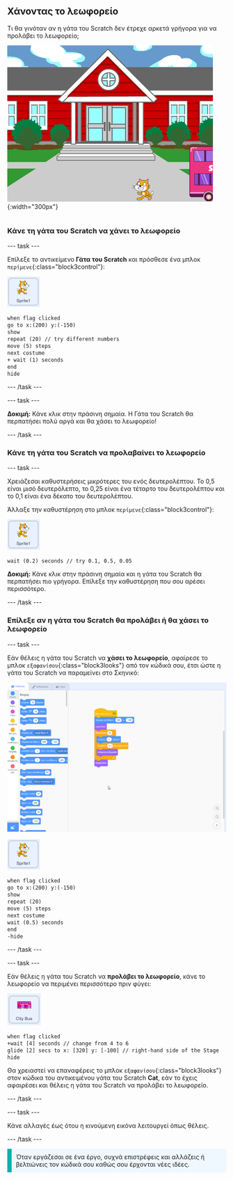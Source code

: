 ## Χάνοντας το λεωφορείο

<div style="display: flex; flex-wrap: wrap">
<div style="flex-basis: 200px; flex-grow: 1; margin-right: 15px;">
Τι θα γινόταν αν η γάτα του Scratch δεν έτρεχε αρκετά γρήγορα για να προλάβει το λεωφορείο;
</div>
<div>

![Η γάτα του Scratch χάνει το λεωφορείο.](images/cat-misses-bus.png){:width="300px"}

</div>
</div>

### Κάνε τη γάτα του Scratch να χάνει το λεωφορείο

--- task ---

Επίλεξε το αντικείμενο **Γάτα του Scratch** και πρόσθεσε ένα μπλοκ `περίμενε`{:class="block3control"}:

![Το αντικείμενο της γάτας του Scratch.](images/scratch-cat-sprite.png)

```blocks3
when flag clicked
go to x:(200) y:(-150) 
show
repeat (20) // try different numbers
move (5) steps 
next costume 
+ wait (1) seconds
end
hide
```
--- /task ---

--- task ---

**Δοκιμή:** Κάνε κλικ στην πράσινη σημαία. Η Γάτα του Scratch θα περπατήσει πολύ αργά και θα χάσει το λεωφορείο!

--- /task ---

### Κάνε τη γάτα του Scratch να προλαβαίνει το λεωφορείο

--- task ---

Χρειάζεσαι καθυστερήσεις μικρότερες του ενός δευτερολέπτου. Το 0,5 είναι μισό δευτερόλεπτο, το 0,25 είναι ένα τέταρτο του δευτερολέπτου και το 0,1 είναι ένα δέκατο του δευτερολέπτου.

Άλλαξε την καθυστέρηση στο μπλοκ `περίμενε`{:class="block3control"}:

![Το αντικείμενο της γάτας του Scratch.](images/scratch-cat-sprite.png)

```blocks3
wait (0.2) seconds // try 0.1, 0.5, 0.05
```

**Δοκιμή:** Κάνε κλικ στην πράσινη σημαία και η γάτα του Scratch θα περπατήσει πιο γρήγορα. Επίλεξε την καθυστέρηση που σου αρέσει περισσότερο.

--- /task ---

### Επίλεξε αν η γάτα του Scratch θα προλάβει ή θα χάσει το λεωφορείο

--- task ---

Εάν θέλεις η γάτα του Scratch να **χάσει το λεωφορείο**, αφαίρεσε το μπλοκ `εξαφανίσου`{:class="block3looks"} από τον κώδικά σου, έτσι ώστε η γάτα του Scratch να παραμείνει στο Σκηνικό:

![Σύρε το μπλοκ «εξαφανίσου» από το script στην περιοχή του Κώδικα στο μενού των Μπλοκ για να αφαιρέσεις το μπλοκ από το script.](images/removing-blocks-at-script-ends.gif)

![Το αντικείμενο της γάτας του Scratch.](images/scratch-cat-sprite.png)

```blocks3
when flag clicked
go to x:(200) y:(-150) 
show
repeat (20) 
move (5) steps 
next costume
wait (0.5) seconds 
end
-hide
```
--- /task ---

--- task ---

Εάν θέλεις η γάτα του Scratch να **προλάβει το λεωφορείο**, κάνε το λεωφορείο να περιμένει περισσότερο πριν φύγει:

![Το αντικείμενο City Bus.](images/bus-sprite.png)

```blocks3
when flag clicked 
+wait [4] seconds // change from 4 to 6
glide [2] secs to x: [320] y: [-100] // right-hand side of the Stage
hide
```

Θα χρειαστεί να επαναφέρεις το μπλοκ `εξαφανίσου`{:class="block3looks"} στον κώδικα του αντικειμένου γάτα του Scratch **Cat**, εάν το έχεις αφαιρέσει και θέλεις η γάτα του Scratch να προλάβει το λεωφορείο.

--- /task ---

--- task ---

Κάνε αλλαγές έως ότου η κινούμενη εικόνα λειτουργεί όπως θέλεις.

--- /task ---

<p style="border-left: solid; border-width:10px; border-color: #0faeb0; background-color: aliceblue; padding: 10px;">
Όταν εργάζεσαι σε ένα έργο, συχνά επιστρέφεις και αλλάζεις ή βελτιώνεις τον κώδικά σου καθώς σου έρχονται νέες ιδέες. 
</p>



